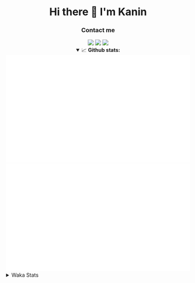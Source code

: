 <div align="center">
 <h1>Hi there 👋 I'm Kanin</h1>
 <h3>Contact me</h3>
 <a href="mailto:im@kanin.dev"><img src="https://img.shields.io/badge/gmail-%23D14836.svg?&style=for-the-badge&logo=gmail&logoColor=white"/></a>
 <a href="https://twitter.com/KaninDev"><img src="https://img.shields.io/badge/twitter-%231DA1F2.svg?&style=for-the-badge&logo=twitter&logoColor=white"/></a>
 <a href="https://www.linkedin.com/in/KaninDev"><img src="https://img.shields.io/badge/linkedin-%230077B5.svg?&style=for-the-badge&logo=linkedin&logoColor=white"/></a>
<details open>
  <summary>📈 <b>Github stats:</b></summary>
  <img src="https://github.com/Kanin/Kanin/blob/master/scripts/GitHubStats/generated/overview.svg"/>
  <img src="https://github.com/Kanin/Kanin/blob/master/scripts/GitHubStats/generated/languages.svg"/>
</details>
</div>

<details>
 <summary>Waka Stats</summary>

<!--START_SECTION:waka-->
![Profile Views](http://img.shields.io/badge/Profile%20Views-4-blue)

![Lines of code](https://img.shields.io/badge/From%20Hello%20World%20I%27ve%20Written-20793%20lines%20of%20code-blue)

**🐱 My Github Data** 

> 🏆 16 Contributions in the Year 2021
 > 
> 📦 13.9 kB Used in Github's Storage 
 > 
> 🚫 Not Opted to Hire
 > 
> 📜 7 Public Repositories 
 > 
> 🔑 3 Private Repositories  
 > 
**I'm an Early 🐤** 

```text
🌞 Morning    77 commits     █████░░░░░░░░░░░░░░░░░░░░   22.0% 
🌆 Daytime    124 commits    ████████░░░░░░░░░░░░░░░░░   35.43% 
🌃 Evening    91 commits     ██████░░░░░░░░░░░░░░░░░░░   26.0% 
🌙 Night      58 commits     ████░░░░░░░░░░░░░░░░░░░░░   16.57%

```
📅 **I'm Most Productive on Sunday** 

```text
Monday       69 commits     █████░░░░░░░░░░░░░░░░░░░░   19.71% 
Tuesday      45 commits     ███░░░░░░░░░░░░░░░░░░░░░░   12.86% 
Wednesday    51 commits     ███░░░░░░░░░░░░░░░░░░░░░░   14.57% 
Thursday     40 commits     ██░░░░░░░░░░░░░░░░░░░░░░░   11.43% 
Friday       35 commits     ██░░░░░░░░░░░░░░░░░░░░░░░   10.0% 
Saturday     38 commits     ██░░░░░░░░░░░░░░░░░░░░░░░   10.86% 
Sunday       72 commits     █████░░░░░░░░░░░░░░░░░░░░   20.57%

```


📊 **This Week I Spent My Time On** 

```text
⌚︎ Time Zone: America/New_York

💬 Programming Languages: 
Python                   1 hr 33 mins        ██████████░░░░░░░░░░░░░░░   40.06% 
YAML                     1 hr 10 mins        ███████░░░░░░░░░░░░░░░░░░   30.19% 
JavaScript               29 mins             ███░░░░░░░░░░░░░░░░░░░░░░   12.64% 
JSON                     25 mins             ██░░░░░░░░░░░░░░░░░░░░░░░   10.82% 
SCSS                     14 mins             █░░░░░░░░░░░░░░░░░░░░░░░░   6.29%

🔥 Editors: 
PyCharm                  2 hrs 44 mins       █████████████████░░░░░░░░   70.25% 
IntelliJ                 1 hr 9 mins         ███████░░░░░░░░░░░░░░░░░░   29.75%

🐱‍💻 Projects: 
Naila.py                 2 hrs 44 mins       █████████████████░░░░░░░░   70.25% 
Discord-chat-replica     54 mins             █████░░░░░░░░░░░░░░░░░░░░   23.45% 
Kanin                    13 mins             █░░░░░░░░░░░░░░░░░░░░░░░░   5.96% 
MyDiscordTheme           0 secs              ░░░░░░░░░░░░░░░░░░░░░░░░░   0.34%

💻 Operating System: 
Linux                    3 hrs 54 mins       █████████████████████████   100.0%

```

**I Mostly Code in Python** 

```text
Python                   17 repos            ██████████████████░░░░░░░   73.91% 
JavaScript               3 repos             ███░░░░░░░░░░░░░░░░░░░░░░   13.04% 
Kotlin                   1 repo              █░░░░░░░░░░░░░░░░░░░░░░░░   4.35% 
HTML                     1 repo              █░░░░░░░░░░░░░░░░░░░░░░░░   4.35% 
Java                     1 repo              █░░░░░░░░░░░░░░░░░░░░░░░░   4.35%

```


**Timeline**

![Chart not found](https://raw.githubusercontent.com/Kanin/Kanin/master/charts/bar_graph.png) 


<!--END_SECTION:waka-->
</details>
